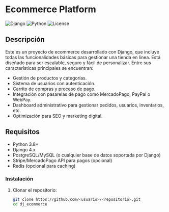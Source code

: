 # Ecommerce Platform

![Django](https://img.shields.io/badge/Django-4.x-blue.svg) ![Python](https://img.shields.io/badge/Python-3.x-brightgreen.svg) ![License](https://img.shields.io/github/license/<usuario>/<repositorio>.svg)

## Descripción

Este es un proyecto de ecommerce desarrollado con Django, que incluye todas las funcionalidades básicas para gestionar una tienda en línea. Está diseñado para ser escalable, seguro y fácil de personalizar. Entre sus características principales se encuentran:

- Gestión de productos y categorías.
- Sistema de usuarios con autenticación.
- Carrito de compras y proceso de pago.
- Integración con pasarelas de pago como MercadoPago, PayPal o WebPay.
- Dashboard administrativo para gestionar pedidos, usuarios, inventarios, etc.
- Optimización para SEO y marketing digital.

## Requisitos

- Python 3.8+
- Django 4.x
- PostgreSQL/MySQL (o cualquier base de datos soportada por Django)
- Stripe/MercadoPago API para pagos (opcional)
- Redis (opcional para caching)

### Instalación

1. Clonar el repositorio:

   ```bash
   git clone https://github.com/<usuario>/<repositorio>.git
   cd dj_ecommerce